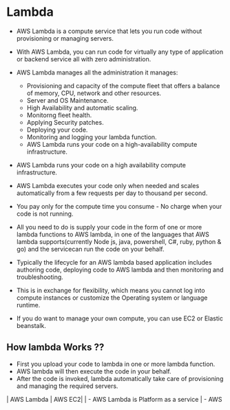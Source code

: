 # Lambda 

- AWS Lambda is a compute service that lets you run code without provisioning or managing servers.
- With AWS Lambda, you can run code for virtually any type of application or backend service all with zero administration.
- AWS Lambda manages all the administration it manages:
   - Provisioning and capacity of the compute fleet that offers a balance of memory, CPU, network and other resources.
   - Server and OS Maintenance.
   - High Availability and automatic scaling.
   - Monitorng fleet health.
   - Applying Security patches.
   - Deploying your code.
   - Monitoring and logging your lambda function.
   - AWS Lambda runs your code on a high-availability compute infrastructure.

- AWS Lambda runs your code on a high availability compute infrastructure.
- AWS Lambda executes your code only when needed and scales automatically from a few requests per day to thousand per second.
- You pay only for the compute time you consume - No charge when your code is not running.
-  All you need to do is supply your code in the form of one or more lambda functions to AWS lambda, in one of the languages that AWS lambda supports(currently Node js, java, powershell, C#, ruby, python & go) and the servicecan run the code on your behalf.
-  Typically the lifecycle for an AWS lambda based application includes authoring code, deploying code to AWS lambda and then monitoring and troubleshooting.
-  This is in exchange for flexibility, which means you cannot log into compute instances or customize the Operating system or language runtime.
-  If you do want to manage your own compute, you can use EC2 or Elastic beanstalk.

## How lambda Works ??

- First you upload your code to lambda in one or more lambda function.
- AWS lambda will then execute the code in your behalf.
- After the code is invoked, lambda automatically take care of provisioning and managing the required servers.

| AWS Lambda | AWS EC2|
| - AWS Lambda is Platform as a service | - AWS 
